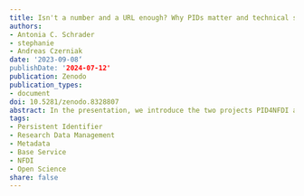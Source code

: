 ```yaml
---
title: Isn't a number and a URL enough? Why PIDs matter and technical solutions alone are not sufficient.
authors:
- Antonia C. Schrader
- stephanie
- Andreas Czerniak
date: '2023-09-08‘
publishDate: '2024-07-12'
publication: Zenodo
publication_types:
- document
doi: 10.5281/zenodo.8328807
abstract: In the presentation, we introduce the two projects PID4NFDI and PID Network Germany that deal with PIDs at the national level, present some initial findings and highlight their benefit for NFDI. PIDs are used and needed along the entire lifecycle of research data: from enabling to connecting. However, a particular focus for the presentation will be laid on harmonising and connecting.
tags:
- Persistent Identifier
- Research Data Management
- Metadata
- Base Service
- NFDI
- Open Science
share: false
---
```

